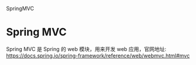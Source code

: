 SpringMVC


# Spring MVC

Spring MVC 是 Spring 的 web 模块，用来开发 web 应用，官网地址: https://docs.spring.io/spring-framework/reference/web/webmvc.html#mvc







